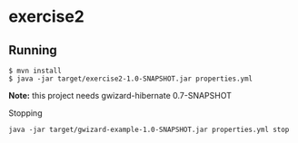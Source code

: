 # exercise2

## Running

```
$ mvn install
$ java -jar target/exercise2-1.0-SNAPSHOT.jar properties.yml
```

**Note:** this project needs gwizard-hibernate 0.7-SNAPSHOT

Stopping
```
java -jar target/gwizard-example-1.0-SNAPSHOT.jar properties.yml stop
```
